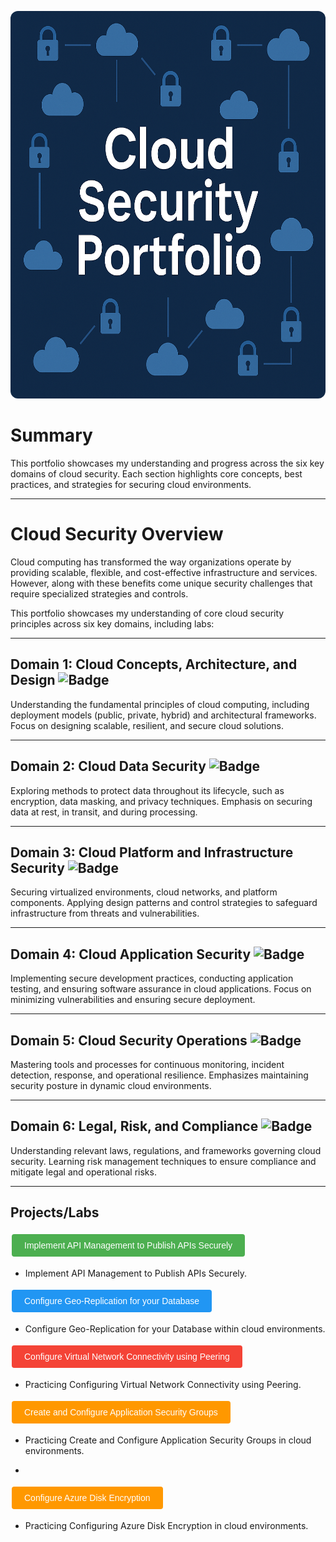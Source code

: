 


<!DOCTYPE html>
<html lang="en">
<head>
  <meta charset="UTF-8" />
  <meta name="viewport" content="width=device-width, initial-scale=1.0"/>
  <link rel="stylesheet" href="styles.css" />
</head>
<body>
  <p align="center">
  <img src="cloud_security_portfolio.png" alt="Cloud Security Portfolio" style="width: 1020px; height: 620px; border-radius: 12px;" />
</p>
</body>
</html>


# Summary

This portfolio showcases my understanding and progress across the six key domains of cloud security. Each section highlights core concepts, best practices, and strategies for securing cloud environments.

---

# Cloud Security Overview

Cloud computing has transformed the way organizations operate by providing scalable, flexible, and cost-effective infrastructure and services. However, along with these benefits come unique security challenges that require specialized strategies and controls.

This portfolio showcases my understanding of core cloud security principles across six key domains, including labs:

---

## Domain 1: Cloud Concepts, Architecture, and Design ![Badge](https://img.shields.io/badge/Cloud%20Concepts-Architecture-brightblue?style=for-the-badge&logo=cloud)

Understanding the fundamental principles of cloud computing, including deployment models (public, private, hybrid) and architectural frameworks. Focus on designing scalable, resilient, and secure cloud solutions.

---

## Domain 2: Cloud Data Security ![Badge](https://img.shields.io/badge/Data%20Security-Protection-blue?style=for-the-badge&logo=security)

Exploring methods to protect data throughout its lifecycle, such as encryption, data masking, and privacy techniques. Emphasis on securing data at rest, in transit, and during processing.

---

## Domain 3: Cloud Platform and Infrastructure Security ![Badge](https://img.shields.io/badge/Platform%20&%20Infra-Security-orange?style=for-the-badge&logo=shield)

Securing virtualized environments, cloud networks, and platform components. Applying design patterns and control strategies to safeguard infrastructure from threats and vulnerabilities.

---

## Domain 4: Cloud Application Security ![Badge](https://img.shields.io/badge/Application-Dev-red?style=for-the-badge&logo=code)

Implementing secure development practices, conducting application testing, and ensuring software assurance in cloud applications. Focus on minimizing vulnerabilities and ensuring secure deployment.

---

## Domain 5: Cloud Security Operations ![Badge](https://img.shields.io/badge/Operations-Monitoring-yellow?style=for-the-badge&logo=eye)

Mastering tools and processes for continuous monitoring, incident detection, response, and operational resilience. Emphasizes maintaining security posture in dynamic cloud environments.

---

## Domain 6: Legal, Risk, and Compliance ![Badge](https://img.shields.io/badge/Legal-Risk-green?style=for-the-badge&logo=gavel)

Understanding relevant laws, regulations, and frameworks governing cloud security. Learning risk management techniques to ensure compliance and mitigate legal and operational risks.

---

## Projects/Labs

<!-- Implement API Management to Publish APIs Securely -->
<a href="Cloud-Security-Portfolio
/projects-labs.md#cloud-security-fundamentals-lab" target="_blank" style="text-decoration:none;">
  <button style="background-color:#4CAF50; border:none; color:white; padding:10px 20px; text-align:center; font-size:14px; margin:4px 2px; cursor:pointer; border-radius:4px;">
    Implement API Management to Publish APIs Securely
  </button>
</a>
- Implement API Management to Publish APIs Securely.

<!-- Configure Geo-Replication for your Database -->
<a href="Cloud-Security-Portfolio
/projects-labs.md#data-encryption-demo" target="_blank" style="text-decoration:none;">
  <button style="background-color:#2196F3; border:none; color:white; padding:10px 20px; text-align:center; font-size:14px; margin:4px 2px; cursor:pointer; border-radius:4px;">
    Configure Geo-Replication for your Database
  </button>
</a>
- Configure Geo-Replication for your Database within cloud environments.

<!-- Configure Virtual Network Connectivity using Peering -->
<a href="Cloud-Security-Portfolio
/projects-labs.md#secure-cloud-architecture-design" target="_blank" style="text-decoration:none;">
  <button style="background-color:#f44336; border:none; color:white; padding:10px 20px; text-align:center; font-size:14px; margin:4px 2px; cursor:pointer; border-radius:4px;">
    Configure Virtual Network Connectivity using Peering
  </button>
</a>
- Practicing Configuring Virtual Network Connectivity using Peering.

<!-- Create and Configure Application Security Groups -->
<a href="Cloud-Security-Portfolio
/projects-labs.md#incident-response-simulation" target="_blank" style="text-decoration:none;">
  <button style="background-color:#ff9800; border:none; color:white; padding:10px 20px; text-align:center; font-size:14px; margin:4px 2px; cursor:pointer; border-radius:4px;">
    Create and Configure Application Security Groups
  </button>
</a>
- Practicing Create and Configure Application Security Groups in cloud environments.

- <!-- Configure Azure Disk Encryption -->
<a href="Cloud-Security-Portfolio
/projects-labs.md#incident-response-simulation" target="_blank" style="text-decoration:none;">
  <button style="background-color:#ff9800; border:none; color:white; padding:10px 20px; text-align:center; font-size:14px; margin:4px 2px; cursor:pointer; border-radius:4px;">
    Configure Azure Disk Encryption
  </button>
</a>
- Practicing Configuring Azure Disk Encryption in cloud environments.
